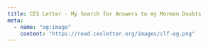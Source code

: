 ```yaml
---
title: CES Letter - My Search for Answers to my Mormon Doubts
meta:
  - name: "og:image"
    content: "https://read.cesletter.org/images/clf-og.png"
---
```


<TitlePage
  title="CES LETTER"
  subtitle="MY SEARCH FOR ANSWERS TO MORMON DOUBTS"
  author="Jeremy T. Runnels"
  dates="April 2013, Updated October 2017"
/>